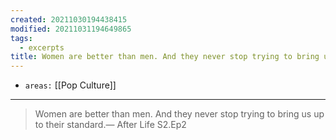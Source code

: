 ```yaml
---
created: 20211030194438415
modified: 20211031194649865
tags:
  - excerpts
title: Women are better than men. And they never stop trying to bring us up to their standard.
---
```


- `areas:` [[Pop Culture]]

---

> Women are better than men. And they never stop trying to bring us up to their standard.— After Life S2.Ep2
